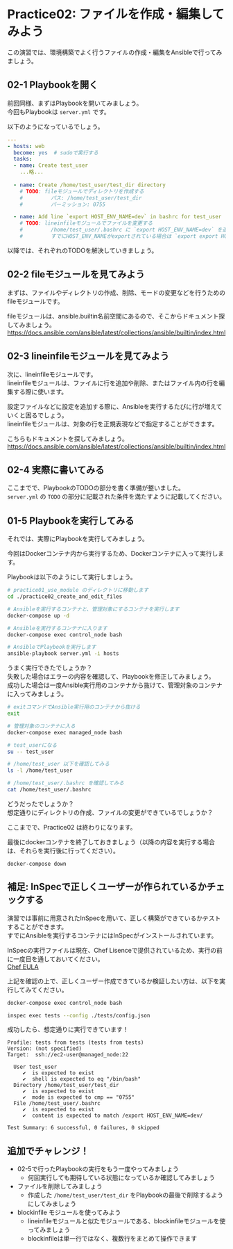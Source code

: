 # Practice02: ファイルを作成・編集してみよう

この演習では、環境構築でよく行うファイルの作成・編集をAnsibleで行ってみましょう。

## 02-1 Playbookを開く

前回同様、まずはPlaybookを開いてみましょう。  
今回もPlaybookは `server.yml` です。

以下のようになっているでしょう。

```yaml
---
- hosts: web
  become: yes  # sudoで実行する
  tasks:
  - name: Create test_user
    ...略...
  
  - name: Create /home/test_user/test_dir directory
    # TODO: fileモジュールでディレクトリを作成する
    #         パス: /home/test_user/test_dir
    #         パーミッション: 0755

  - name: Add line `export HOST_ENV_NAME=dev` in bashrc for test_user
    # TODO: lineinfileモジュールでファイルを変更する
    #         /home/test_user/.bashrc に `export HOST_ENV_NAME=dev` を追加する
    #         すでにHOST_ENV_NAMEがexportされている場合は `export export HOST_ENV_NAME=dev` になるようにする
```

以降では、それぞれのTODOを解決していきましょう。

## 02-2 fileモジュールを見てみよう

まずは、ファイルやディレクトリの作成、削除、モードの変更などを行うためのfileモジュールです。

fileモジュールは、ansible.builtin名前空間にあるので、そこからドキュメント探してみましょう。  
https://docs.ansible.com/ansible/latest/collections/ansible/builtin/index.html

## 02-3 lineinfileモジュールを見てみよう

次に、lineinfileモジュールです。  
lineinfileモジュールは、ファイルに行を追加や削除、またはファイル内の行を編集する際に使います。

設定ファイルなどに設定を追加する際に、Ansibleを実行するたびに行が増えていくと困るでしょう。  
lineinfileモジュールは、対象の行を正規表現などで指定することができます。

こちらもドキュメントを探してみましょう。  
https://docs.ansible.com/ansible/latest/collections/ansible/builtin/index.html

## 02-4 実際に書いてみる

ここまでで、PlaybookのTODOの部分を書く準備が整いました。  
`server.yml` の `TODO` の部分に記載された条件を満たすように記載してください。

## 01-5 Playbookを実行してみる

それでは、実際にPlaybookを実行してみましょう。

今回はDockerコンテナ内から実行するため、Dockerコンテナに入って実行します。

Playbookは以下のようにして実行しましょう。

```sh
# practice01_use_module のディレクトリに移動します
cd ./practice02_create_and_edit_files

# Ansibleを実行するコンテナと、管理対象にするコンテナを実行します
docker-compose up -d

# Ansibleを実行するコンテナに入ります
docker-compose exec control_node bash

# AnsibleでPlaybookを実行します
ansible-playbook server.yml -i hosts
```

うまく実行できたでしょうか？  
失敗した場合はエラーの内容を確認して、Playbookを修正してみましょう。  
成功した場合は一度Ansible実行用のコンテナから抜けて、管理対象のコンテナに入ってみましょう。

```sh
# exitコマンドでAnsible実行用のコンテナから抜ける
exit

# 管理対象のコンテナに入る
docker-compose exec managed_node bash

# test_userになる
su -- test_user

# /home/test_user 以下を確認してみる
ls -l /home/test_user

# /home/test_user/.bashrc を確認してみる
cat /home/test_user/.bashrc
```

どうだったでしょうか？  
想定通りにディレクトリの作成、ファイルの変更ができているでしょうか？

ここまでで、Practice02 は終わりになります。

最後にdockerコンテナを終了しておきましょう（以降の内容を実行する場合は、それらを実行後に行ってください）。

```
docker-compose down
```

## 補足: InSpecで正しくユーザーが作られているかチェックする

演習では事前に用意されたInSpecを用いて、正しく構築ができているかテストすることができます。  
すでにAnsibleを実行するコンテナにはInSpecがインストールされています。

InSpecの実行ファイルは現在、Chef Lisenceで提供されているため、実行の前に一度目を通しておいてください。  
[Chef EULA](https://www.chef.io/end-user-license-agreement)

上記を確認の上で、正しくユーザー作成できているか検証したい方は、以下を実行してみてください。

```sh
docker-compose exec control_node bash

inspec exec tests --config ./tests/config.json
```

成功したら、想定通りに実行できています！

```
Profile: tests from tests (tests from tests)
Version: (not specified)
Target:  ssh://ec2-user@managed_node:22

  User test_user
     ✔  is expected to exist
     ✔  shell is expected to eq "/bin/bash"
  Directory /home/test_user/test_dir
     ✔  is expected to exist
     ✔  mode is expected to cmp == "0755"
  File /home/test_user/.bashrc
     ✔  is expected to exist
     ✔  content is expected to match /export HOST_ENV_NAME=dev/

Test Summary: 6 successful, 0 failures, 0 skipped
```

## 追加でチャレンジ！

* 02-5で行ったPlaybookの実行をもう一度やってみましょう
  * 何回実行しても期待している状態になっているか確認してみましょう
* ファイルを削除してみましょう
  * 作成した `/home/test_user/test_dir` をPlaybookの最後で削除するようにしてみましょう
* blockinfile モジュールを使ってみよう
  * lineinfileモジュールと似たモジュールである、blockinfileモジュールを使ってみましょう
  * blockinfileは単一行ではなく、複数行をまとめて操作できます